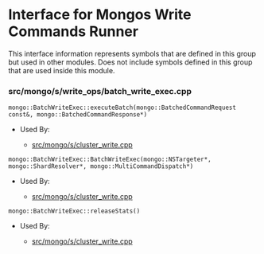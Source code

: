 
# Interface for Mongos Write Commands Runner
This interface information represents symbols that are defined in this group but used in other modules.  Does not include symbols defined in this group that are used inside this module.

### src/mongo/s/write\_ops/batch\_write\_exec.cpp

<div></div>

    mongo::BatchWriteExec::executeBatch(mongo::BatchedCommandRequest const&, mongo::BatchedCommandResponse*)

- Used By:

    - [src/mongo/s/cluster\_write.cpp](../../../../sharding/sharding\_uncategorized)

<div></div>

    mongo::BatchWriteExec::BatchWriteExec(mongo::NSTargeter*, mongo::ShardResolver*, mongo::MultiCommandDispatch*)

- Used By:

    - [src/mongo/s/cluster\_write.cpp](../../../../sharding/sharding\_uncategorized)

<div></div>

    mongo::BatchWriteExec::releaseStats()

- Used By:

    - [src/mongo/s/cluster\_write.cpp](../../../../sharding/sharding\_uncategorized)
